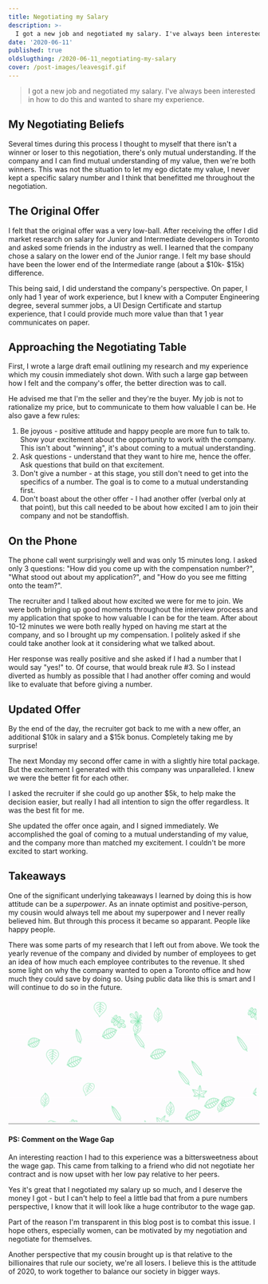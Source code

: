 ```yaml
---
title: Negotiating my Salary
description: >-
  I got a new job and negotiated my salary. I've always been interested in how to do this and wanted to share my experience.
date: '2020-06-11'
published: true
oldslugthing: /2020-06-11_negotiating-my-salary
cover: /post-images/leavesgif.gif
---
```


> I got a new job and negotiated my salary. I've always been interested in how to do this and wanted to share my experience.

## My Negotiating Beliefs

Several times during this process I thought to myself that there isn't a winner or loser to this negotiation, there's only mutual understanding. If the company and I can find mutual understanding of my value, then we're both winners. This was not the situation to let my ego dictate my value, I never kept a specific salary number and I think that benefitted me throughout the negotiation.

## The Original Offer

I felt that the original offer was a very low-ball. After receiving the offer I did market research on salary for Junior and Intermediate developers in Toronto and asked some friends in the industry as well. I learned that the company chose a salary on the lower end of the Junior range. I felt my base should have been the lower end of the Intermediate range (about a $10k- \$15k) difference.

This being said, I did understand the company's perspective. On paper, I only had 1 year of work experience, but I knew with a Computer Engineering degree, several summer jobs, a UI Design Certificate and startup experience, that I could provide much more value than that 1 year communicates on paper.

## Approaching the Negotiating Table

First, I wrote a large draft email outlining my research and my experience which my cousin immediately shot down. With such a large gap between how I felt and the company's offer, the better direction was to call.

He advised me that I'm the seller and they're the buyer. My job is not to rationalize my price, but to communicate to them how valuable I can be. He also gave a few rules:

1. Be joyous - positive attitude and happy people are more fun to talk to. Show your excitement about the opportunity to work with the company. This isn't about "winning", it's about coming to a mutual understanding.
2. Ask questions - understand that they want to hire me, hence the offer. Ask questions that build on that excitement.
3. Don't give a number - at this stage, you still don't need to get into the specifics of a number. The goal is to come to a mutual understanding first.
4. Don't boast about the other offer - I had another offer (verbal only at that point), but this call needed to be about how excited I am to join their company and not be standoffish.

## On the Phone

The phone call went surprisingly well and was only 15 minutes long. I asked only 3 questions: "How did you come up with the compensation number?", "What stood out about my application?", and "How do you see me fitting onto the team?".

The recruiter and I talked about how excited we were for me to join. We were both bringing up good moments throughout the interview process and my application that spoke to how valuable I can be for the team. After about 10-12 minutes we were both really hyped on having me start at the company, and so I brought up my compensation. I politely asked if she could take another look at it considering what we talked about.

Her response was really positive and she asked if I had a number that I would say "yes!" to. Of course, that would break rule #3. So I instead diverted as humbly as possible that I had another offer coming and would like to evaluate that before giving a number.

## Updated Offer

By the end of the day, the recruiter got back to me with a new offer, an additional $10k in salary and a \$15k bonus. Completely taking me by surprise!

The next Monday my second offer came in with a slightly hire total package. But the excitement I generated with this company was unparalleled. I knew we were the better fit for each other.

I asked the recruiter if she could go up another $5k, to help make the decision easier, but really I had all intention to sign the offer regardless. It was the best fit for me.

She updated the offer once again, and I signed immediately. We accomplished the goal of coming to a mutual understanding of my value, and the company more than matched my excitement. I couldn't be more excited to start working.

## Takeaways

One of the significant underlying takeaways I learned by doing this is how attitude can be a _superpower_. As an innate optimist and positive-person, my cousin would always tell me about my superpower and I never really believed him. But through this process it became so apparant. People like happy people.

There was some parts of my research that I left out from above. We took the yearly revenue of the company and divided by number of employees to get an idea of how much each employee contributes to the revenue. It shed some light on why the company wanted to open a Toronto office and how much they could save by doing so. Using public data like this is smart and I will continue to do so in the future.

<img src="/post-images/leavesgif.gif" />

#### PS: Comment on the Wage Gap

An interesting reaction I had to this experience was a bittersweetness about the wage gap. This came from talking to a friend who did not negotiate her contract and is now upset with her low pay relative to her peers.

Yes it's great that I negotiated my salary up so much, and I deserve the money I got - but I can't help to feel a little bad that from a pure numbers perspective, I know that it will look like a huge contributor to the wage gap.

Part of the reason I'm transparent in this blog post is to combat this issue. I hope others, especially women, can be motivated by my negotiation and negotiate for themselves.

Another perspective that my cousin brought up is that relative to the billionaires that rule our society, we're all losers. I believe this is the attitude of 2020, to work together to balance our society in bigger ways.
